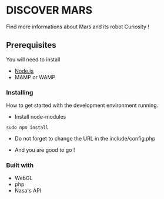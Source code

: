 # DISCOVER MARS

Find more informations about Mars and its robot Curiosity !

## Prerequisites

You will need to install
* [Node.js](https://nodejs.org/en/download/)
* MAMP or WAMP


### Installing

How to get started with the development environment running.

* Install node-modules

```
sudo npm install
```

* Do not forget to change the URL in the include/config.php

* And you are good to go !

### Built with
* WebGL
* php
* Nasa's API
